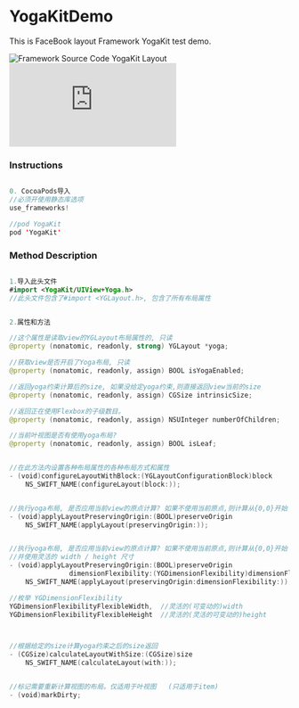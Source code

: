 # YogaKitDemo
This is FaceBook layout Framework YogaKit test demo.


![Framework Source Code](https://github.com/facebook/yoga/tree/master/YogaKit) YogaKit Layout
</br>
![Reference](http://www.ruanyifeng.com/blog/2015/07/flex-grammar.html)
</br>


### Instructions

```swift

0. CocoaPods导入
//必须开使用静态库选项
use_frameworks!

//pod YogaKit
pod 'YogaKit'

```


### Method Description
```swift

1.导入此头文件
#import <YogaKit/UIView+Yoga.h>  
//此头文件包含了#import <YGLayout.h>, 包含了所有布局属性


2.属性和方法

//这个属性是读取view的YGLayout布局属性的, 只读
@property (nonatomic, readonly, strong) YGLayout *yoga;

//获取view是否开启了Yoga布局, 只读
@property (nonatomic, readonly, assign) BOOL isYogaEnabled;

//返回yoga约束计算后的size, 如果没给定yoga约束,则直接返回view当前的size
@property (nonatomic, readonly, assign) CGSize intrinsicSize;

//返回正在使用Flexbox的子级数目。
@property (nonatomic, readonly, assign) NSUInteger numberOfChildren;

//当前叶视图是否有使用yoga布局?
@property (nonatomic, readonly, assign) BOOL isLeaf;


//在此方法内设置各种布局属性的各种布局方式和属性
- (void)configureLayoutWithBlock:(YGLayoutConfigurationBlock)block
    NS_SWIFT_NAME(configureLayout(block:));


//执行yoga布局, 是否应用当前view的原点计算? 如果不使用当前原点,则计算从{0,0}开始
- (void)applyLayoutPreservingOrigin:(BOOL)preserveOrigin
    NS_SWIFT_NAME(applyLayout(preservingOrigin:));


//执行yoga布局, 是否应用当前view的原点计算? 如果不使用当前原点,则计算从{0,0}开始
//并使用灵活的 width / height 尺寸
- (void)applyLayoutPreservingOrigin:(BOOL)preserveOrigin
               dimensionFlexibility:(YGDimensionFlexibility)dimensionFlexibility
    NS_SWIFT_NAME(applyLayout(preservingOrigin:dimensionFlexibility:));

//枚举 YGDimensionFlexibility
YGDimensionFlexibilityFlexibleWidth,  //灵活的(可变动的)width
YGDimensionFlexibilityFlexibleHeight  //灵活的(灵活的可变动的)height



//根据给定的size计算yoga约束之后的size返回
- (CGSize)calculateLayoutWithSize:(CGSize)size
    NS_SWIFT_NAME(calculateLayout(with:));


//标记需要重新计算视图的布局。仅适用于叶视图   (只适用于item)
- (void)markDirty;



```



